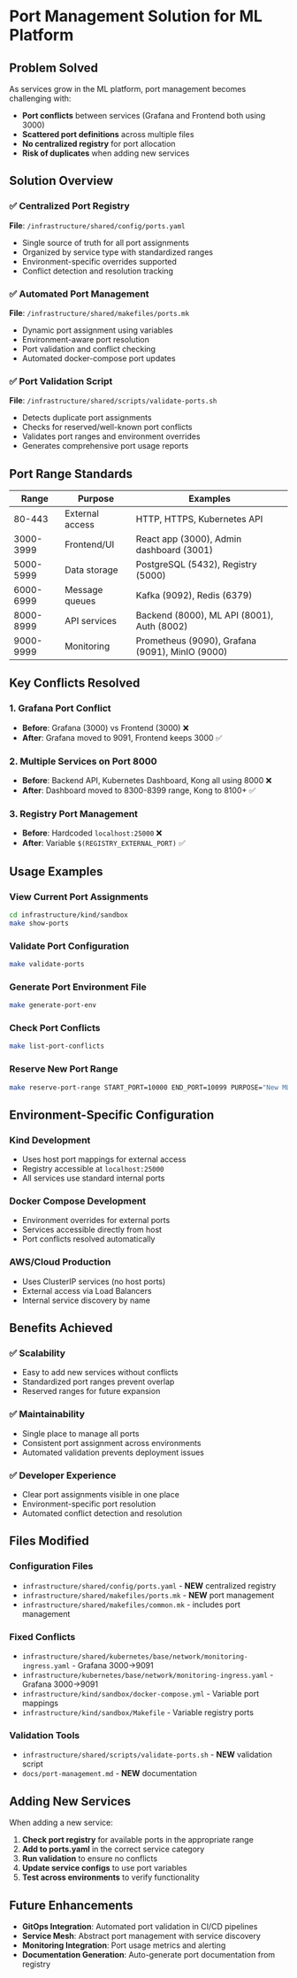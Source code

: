 # Port Management Solution for ML Platform

## Problem Solved

As services grow in the ML platform, port management becomes challenging with:
- **Port conflicts** between services (Grafana and Frontend both using 3000)
- **Scattered port definitions** across multiple files  
- **No centralized registry** for port allocation
- **Risk of duplicates** when adding new services

## Solution Overview

### ✅ Centralized Port Registry
**File**: `/infrastructure/shared/config/ports.yaml`
- Single source of truth for all port assignments
- Organized by service type with standardized ranges
- Environment-specific overrides supported
- Conflict detection and resolution tracking

### ✅ Automated Port Management
**File**: `/infrastructure/shared/makefiles/ports.mk`
- Dynamic port assignment using variables
- Environment-aware port resolution
- Port validation and conflict checking
- Automated docker-compose port updates

### ✅ Port Validation Script
**File**: `/infrastructure/shared/scripts/validate-ports.sh`
- Detects duplicate port assignments
- Checks for reserved/well-known port conflicts
- Validates port ranges and environment overrides
- Generates comprehensive port usage reports

## Port Range Standards

| Range | Purpose | Examples |
|-------|---------|----------|
| 80-443 | External access | HTTP, HTTPS, Kubernetes API |
| 3000-3999 | Frontend/UI | React app (3000), Admin dashboard (3001) |
| 5000-5999 | Data storage | PostgreSQL (5432), Registry (5000) |
| 6000-6999 | Message queues | Kafka (9092), Redis (6379) |
| 8000-8999 | API services | Backend (8000), ML API (8001), Auth (8002) |
| 9000-9999 | Monitoring | Prometheus (9090), Grafana (9091), MinIO (9000) |

## Key Conflicts Resolved

### 1. Grafana Port Conflict
- **Before**: Grafana (3000) vs Frontend (3000) ❌
- **After**: Grafana moved to 9091, Frontend keeps 3000 ✅

### 2. Multiple Services on Port 8000
- **Before**: Backend API, Kubernetes Dashboard, Kong all using 8000 ❌  
- **After**: Dashboard moved to 8300-8399 range, Kong to 8100+ ✅

### 3. Registry Port Management
- **Before**: Hardcoded `localhost:25000` ❌
- **After**: Variable `$(REGISTRY_EXTERNAL_PORT)` ✅

## Usage Examples

### View Current Port Assignments
```bash
cd infrastructure/kind/sandbox
make show-ports
```

### Validate Port Configuration
```bash
make validate-ports
```

### Generate Port Environment File
```bash
make generate-port-env
```

### Check Port Conflicts
```bash
make list-port-conflicts
```

### Reserve New Port Range
```bash
make reserve-port-range START_PORT=10000 END_PORT=10099 PURPOSE="New ML services"
```

## Environment-Specific Configuration

### Kind Development
- Uses host port mappings for external access
- Registry accessible at `localhost:25000`
- All services use standard internal ports

### Docker Compose Development  
- Environment overrides for external ports
- Services accessible directly from host
- Port conflicts resolved automatically

### AWS/Cloud Production
- Uses ClusterIP services (no host ports)
- External access via Load Balancers
- Internal service discovery by name

## Benefits Achieved

### ✅ Scalability
- Easy to add new services without conflicts
- Standardized port ranges prevent overlap
- Reserved ranges for future expansion

### ✅ Maintainability  
- Single place to manage all ports
- Consistent port assignment across environments
- Automated validation prevents deployment issues

### ✅ Developer Experience
- Clear port assignments visible in one place
- Environment-specific port resolution
- Automated conflict detection and resolution

## Files Modified

### Configuration Files
- `infrastructure/shared/config/ports.yaml` - **NEW** centralized registry
- `infrastructure/shared/makefiles/ports.mk` - **NEW** port management
- `infrastructure/shared/makefiles/common.mk` - includes port management

### Fixed Conflicts
- `infrastructure/shared/kubernetes/base/network/monitoring-ingress.yaml` - Grafana 3000→9091
- `infrastructure/kubernetes/base/network/monitoring-ingress.yaml` - Grafana 3000→9091  
- `infrastructure/kind/sandbox/docker-compose.yml` - Variable port mappings
- `infrastructure/kind/sandbox/Makefile` - Variable registry ports

### Validation Tools
- `infrastructure/shared/scripts/validate-ports.sh` - **NEW** validation script
- `docs/port-management.md` - **NEW** documentation

## Adding New Services

When adding a new service:

1. **Check port registry** for available ports in the appropriate range
2. **Add to ports.yaml** in the correct service category  
3. **Run validation** to ensure no conflicts
4. **Update service configs** to use port variables
5. **Test across environments** to verify functionality

## Future Enhancements

- **GitOps Integration**: Automated port validation in CI/CD pipelines
- **Service Mesh**: Abstract port management with service discovery  
- **Monitoring Integration**: Port usage metrics and alerting
- **Documentation Generation**: Auto-generate port documentation from registry